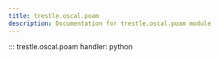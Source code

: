 ```yaml
---
title: trestle.oscal.poam
description: Documentation for trestle.oscal.poam module
---
```


::: trestle.oscal.poam
handler: python
